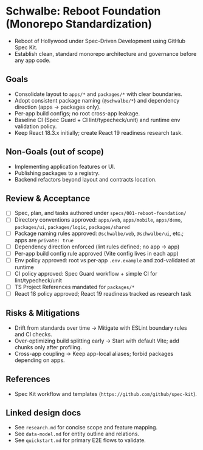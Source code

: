 # Schwalbe: Reboot Foundation (Monorepo Standardization)

- Reboot of Hollywood under Spec-Driven Development using GitHub Spec Kit.
- Establish clean, standard monorepo architecture and governance before any app code.

## Goals

- Consolidate layout to `apps/*` and `packages/*` with clear boundaries.
- Adopt consistent package naming (`@schwalbe/*`) and dependency direction (apps → packages only).
- Per-app build configs; no root cross-app leakage.
- Baseline CI (Spec Guard + CI lint/typecheck/unit) and runtime env validation policy.
- Keep React 18.3.x initially; create React 19 readiness research task.

## Non-Goals (out of scope)

- Implementing application features or UI.
- Publishing packages to a registry.
- Backend refactors beyond layout and contracts location.

## Review & Acceptance

- [ ] Spec, plan, and tasks authored under `specs/001-reboot-foundation/`
- [ ] Directory conventions approved: `apps/web`, `apps/mobile`, `apps/demo`, `packages/ui`, `packages/logic`, `packages/shared`
- [ ] Package naming rules approved: `@schwalbe/web`, `@schwalbe/ui`, etc.; apps are `private: true`
- [ ] Dependency direction enforced (lint rules defined; no app → app)
- [ ] Per-app build config rule approved (Vite config lives in each app)
- [ ] Env policy approved: root vs per-app `.env.example` and zod-validated at runtime
- [ ] CI policy approved: Spec Guard workflow + simple CI for lint/typecheck/unit
- [ ] TS Project References mandated for `packages/*`
- [ ] React 18 policy approved; React 19 readiness tracked as research task

## Risks & Mitigations

- Drift from standards over time → Mitigate with ESLint boundary rules and CI checks.
- Over-optimizing build splitting early → Start with default Vite; add chunks only after profiling.
- Cross-app coupling → Keep app-local aliases; forbid packages depending on apps.

## References

- Spec Kit workflow and templates (`https://github.com/github/spec-kit`).

## Linked design docs

- See `research.md` for concise scope and feature mapping.
- See `data-model.md` for entity outline and relations.
- See `quickstart.md` for primary E2E flows to validate.
